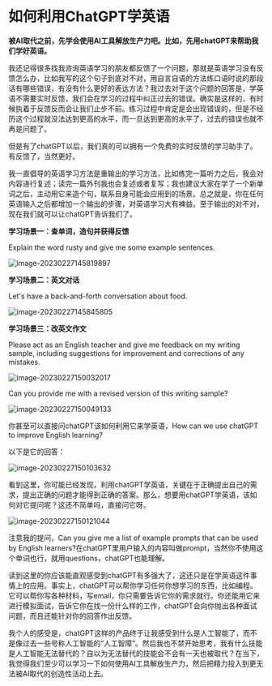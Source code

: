 # 如何利用ChatGPT学英语

**被AI取代之前，先学会使用AI工具解放生产力吧。比如，先用chatGPT来帮助我们学好英语。**

我还记得很多找我咨询英语学习的朋友都反馈了一个问题，那就是英语学习没有反馈怎么办，比如我写的这个句子到底对不对，用自言自语的方法练口语时说的那段话有哪些错误，有没有什么更好的表达方法？我过去对于这个问题的回答是，学英语不需要实时反馈，我们会在学习的过程中纠正过去的错误。确实是这样的，有时候执着于反馈反而会让我们止步不前。练习过程中肯定是会出现错误的，但是不经历这个过程就没法达到更高的水平，而一旦达到更高的水平了，过去的错误也就不再是问题了。

但是有了chatGPT以后，我们真的可以拥有一个免费的实时反馈的学习助手了。有反馈了，当然更好。

我一直倡导的英语学习方法是重输出的学习方法，比如练完一篇听力之后，我会对内容进行复述；读完一篇外刊我也会复述或者复写；我也建议大家在学了一个新单词之后，主动用它来造个句，联系自身可能会应用到的场景。总之就是，你在任何英语输入之后都增加一个输出的步骤，对英语学习大有裨益。至于输出的对不对，现在我们就可以让chatGPT告诉我们了。

**学习场景一：查单词，造句并获得反馈**

Explain the word rusty and give me some example sentences.

![image-20230227145819897](.\chatgpt03_img02\image-20230227145819897.png)

**学习场景二：英文对话**

Let's have a back-and-forth conversation about food.

![image-20230227145845805](.\chatgpt03_img02\image-20230227145845805.png)

**学习场景三：改英文作文**

Please act as an English teacher and give me feedback on my writing sample, including suggestions for improvement and corrections of any mistakes.

![image-20230227150032017](.\chatgpt03_img02\image-20230227150032017.png)

Can you provide me with a revised version of this writing sample?

![image-20230227150049133](.\chatgpt03_img02\image-20230227150049133.png)

你甚至可以直接问chatGPT该如何利用它来学英语，How can we use chatGPT to improve English learning?

以下是它的回答：

![image-20230227150103632](.\chatgpt03_img02\image-20230227150103632.png)

看到这里，你可能已经发现，利用chatGPT学英语，关键在于正确提出自己的需求，提出正确的问题才能得到正确的答案。那么，想要用chatGPT学英语，该如何对它提问呢？这还不简单吗，直接问它呀。

![image-20230227150121044](.\chatgpt03_img02\image-20230227150121044.png)

注意我的提问，Can you give me a list of example prompts that can be used by English learners?在chatGPT里用户输入的内容叫做prompt，当然你不使用这个单词也行，就用questions，chatGPT也能理解。

读到这里的你应该能直观感受到chatGPT有多强大了，这还只是在学英语这件事情上的应用。事实上，chatGPT可以帮你学习任何你想学习的东西，比如编程。它可以帮你写各种材料，写email，你只需要告诉它你的需求就行。你还能用它来进行模拟面试，告诉它你在找一份什么样的工作，chatGPT会向你抛出各种面试问题，而且还能针对你的回答作出反馈。

我个人的感受是，chatGPT这样的产品终于让我感受到什么是人工智能了，而不是像过去一些号称人工智能的“人工智障”。然后我也不禁开始思考，我有什么技能是人工智能无法替代的？自以为无法替代的技能会不会有一天也被取代？在当下，我觉得我们至少可以学习一下如何使用AI工具解放生产力，然后把精力投入到更无法被AI取代的创造性活动上去。